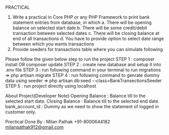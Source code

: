 PRACTICAL 
1. Write a practical in Core PHP or any PHP Framework to print bank statement entries  from database, in which 
a. There will be opening balance on selected start date 
b. There will be some credit/debit transaction between selected dates 
c. There will be closing balance at end of all transactions 
d. You have to provide option to select date range between which you wants  transactions 
2. Provide seeders for transactions table where you can simulate following

Please follow the given below step to run the project
STEP 1 : composer install OR composer update
STEP 2 : create new database and setup it into .env file
STEP 3 : run following command in your terminal to run migrations 
          => php artisan migrate
STEP 4 : run following command to genrate dummy data using seeder 
          => php artisan db:seed --class=BankTransectionsSeeder
STEP 5 : run project directly using localhost  

About Project(Developer Note)
Opening Balance : Balance till to the selected start date. 
Closing Balance : Balance till to the selected end date.
bank_account_id : Dummy as we need to show the statement of logged in customer only.

Prectical Done By :
Milan Pathak
+91-8000644182
milanpathak912@gmail.com
